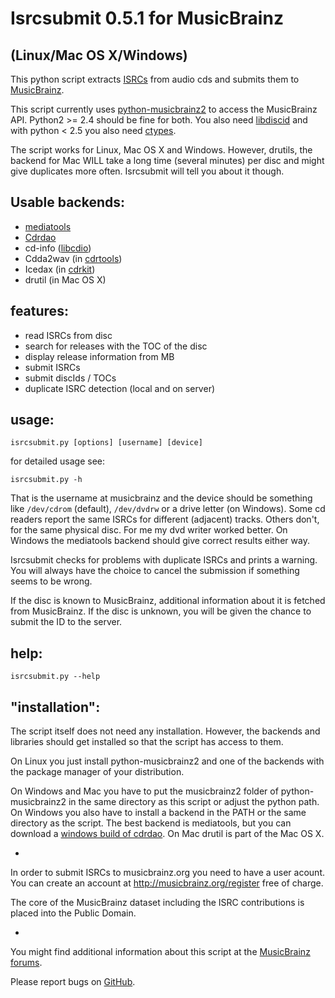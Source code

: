 Isrcsubmit 0.5.1 for MusicBrainz
==============================
(Linux/Mac OS X/Windows)
------------------------

This python script extracts
[ISRCs](http://en.wikipedia.org/wiki/International_Standard_Recording_Code)
from audio cds
and submits them to [MusicBrainz](http://musicbrainz.org).

This script currently uses
[python-musicbrainz2](http://musicbrainz.org/doc/python-musicbrainz2)
to access the MusicBrainz API.
Python2 >= 2.4 should be fine for both.
You also need [libdiscid](http://jonnyjd.github.com/musicbrainz-isrcsubmit/libdiscid) and with python < 2.5 you also need [ctypes](http://starship.python.net/crew/theller/ctypes/).

The script works for Linux, Mac OS X and Windows. However, drutils, the backend for Mac WILL take a long time (several minutes) per disc and might give duplicates more often. Isrcsubmit will tell you about it though.


Usable backends:
---------------

* [mediatools](http://www.flanagan-family.com/mediatools.zip)
* [Cdrdao](http://en.wikipedia.org/wiki/Cdrdao)
* cd-info ([libcdio](http://www.gnu.org/software/libcdio/))
* Cdda2wav (in [cdrtools](http://en.wikipedia.org/wiki/Cdrtools))
* Icedax (in [cdrkit](http://en.wikipedia.org/wiki/Cdrkit))
* drutil (in Mac OS X)


features:
--------

* read ISRCs from disc
* search for releases with the TOC of the disc
* display release information from MB
* submit ISRCs
* submit discIds / TOCs
* duplicate ISRC detection (local and on server)


usage:
-----

    isrcsubmit.py [options] [username] [device]

for detailed usage see:

    isrcsubmit.py -h

That is the username at musicbrainz and the device should be something like
`/dev/cdrom` (default), `/dev/dvdrw` or a drive letter (on Windows).
Some cd readers report the same ISRCs for different (adjacent) tracks.
Others don't, for the same physical disc.
For me my dvd writer worked better.
On Windows the mediatools backend should give correct results either way.

Isrcsubmit checks for problems with duplicate ISRCs and prints a warning.
You will always have the choice to cancel the submission if something
seems to be wrong.

If the disc is known to MusicBrainz, additional information about it
is fetched from MusicBrainz.
If the disc is unknown, you will be given the chance to submit the ID
to the server.


help:
-----

    isrcsubmit.py --help


"installation":
---------------

The script itself does not need any installation.
However, the backends and libraries should get installed so that the
script has access to them.

On Linux you just install python-musicbrainz2 and one of the backends with the package manager of your distribution.

On Windows and Mac you have to put the musicbrainz2 folder of python-musicbrainz2 in the same directory as this script or adjust the python path.
On Windows you also have to install a backend in the PATH or the same directory as the script.
The best backend is mediatools, but you can download a
[windows build of cdrdao](http://www.student.tugraz.at/thomas.plank/).
On Mac drutil is part of the Mac OS X.


-

In order to submit ISRCs to musicbrainz.org you need to have a user acount.
You can create an account at http://musicbrainz.org/register free of charge.

The core of the MusicBrainz dataset including the ISRC contributions is placed
into the Public Domain.

-

You might find additional information about this script at the
[MusicBrainz forums](http://forums.musicbrainz.org/viewtopic.php?id=3444).

Please report bugs on
[GitHub](https://github.com/JonnyJD/musicbrainz-isrcsubmit).
